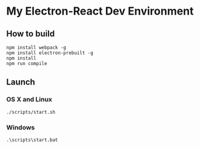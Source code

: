 # My Electron-React Dev Environment

## How to build

```
npm install webpack -g
npm install electron-prebuilt -g
npm install
npm run compile
```

## Launch

### OS X and Linux

```
./scripts/start.sh
```

### Windows

```
.\scripts\start.bat
```
